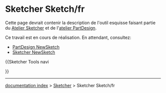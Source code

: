 # Sketcher Sketch/fr
Cette page devrait contenir la description de l\'outil esquisse faisant partie du [Atelier Sketcher](Sketcher_Workbench/fr.md) et de l\'[atelier PartDesign](PartDesign_Workbench/fr.md).

Ce travail est en cours de réalisation. En attendant, consultez:

-   [PartDesign NewSketch](PartDesign_NewSketch/fr.md)
-   [Sketcher NewSketch](Sketcher_NewSketch/fr.md)


{{Sketcher Tools navi

}}

---
[documentation index](../README.md) > [Sketcher](Sketcher_Workbench.md) > Sketcher Sketch/fr
